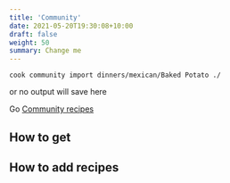 ```yaml
---
title: 'Community'
date: 2021-05-20T19:30:08+10:00
draft: false
weight: 50
summary: Change me
---
```


```
cook community import dinners/mexican/Baked Potato ./
```

or no output will save here

Go [Community recipes](https://github.com/cooklang/recipes)

## How to get

## How to add recipes
